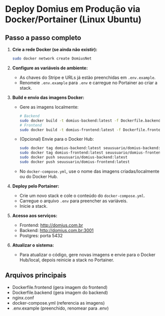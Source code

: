 # Deploy Domius em Produção via Docker/Portainer (Linux Ubuntu)

## Passo a passo completo

1. **Crie a rede Docker (se ainda não existir):**
   ```bash
   sudo docker network create DomiusNet
   ```

2. **Configure as variáveis de ambiente:**
   - As chaves do Stripe e URLs já estão preenchidas em `.env.example`.
   - Renomeie `.env.example` para `.env` e carregue no Portainer ao criar a stack.

3. **Build e envio das imagens Docker:**
   - Gere as imagens localmente:
     ```bash
     # Backend
     sudo docker build -t domius-backend:latest -f Dockerfile.backend .
     # Frontend
     sudo docker build -t domius-frontend:latest -f Dockerfile.frontend .
     ```
   - (Opcional) Envie para o Docker Hub:
     ```bash
     sudo docker tag domius-backend:latest seuusuario/domius-backend:latest
     sudo docker tag domius-frontend:latest seuusuario/domius-frontend:latest
     sudo docker push seuusuario/domius-backend:latest
     sudo docker push seuusuario/domius-frontend:latest
     ```
   - No `docker-compose.yml`, use o nome das imagens criadas/localmente ou do Docker Hub.

4. **Deploy pelo Portainer:**
   - Crie um novo stack e cole o conteúdo do `docker-compose.yml`.
   - Carregue o arquivo `.env` para preencher as variáveis.
   - Inicie a stack.

5. **Acesso aos serviços:**
   - Frontend: http://domius.com.br
   - Backend: http://domius.com.br:3001
   - Postgres: porta 5432

6. **Atualizar o sistema:**
   - Para atualizar o código, gere novas imagens e envie para o Docker Hub/local, depois reinicie a stack no Portainer.

## Arquivos principais
- Dockerfile.frontend (gera imagem do frontend)
- Dockerfile.backend (gera imagem do backend)
- nginx.conf
- docker-compose.yml (referencia as imagens)
- .env.example (preenchido, renomear para .env)
